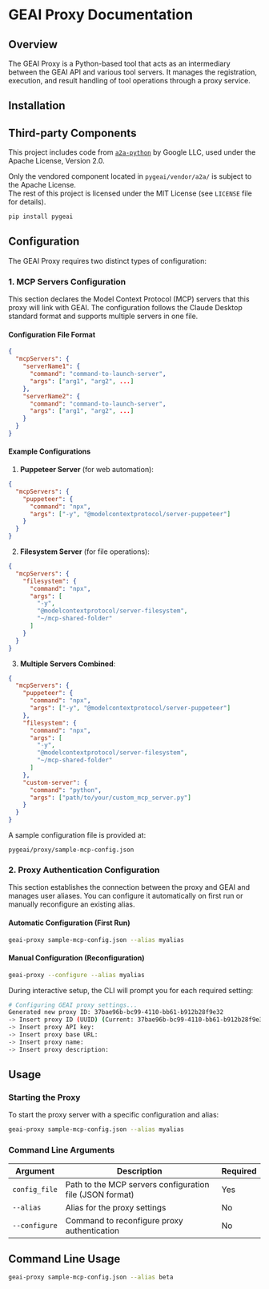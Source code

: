 # GEAI Proxy Documentation

## Overview

The GEAI Proxy is a Python-based tool that acts as an intermediary between the GEAI API and various tool servers. It manages the registration, execution, and result handling of tool operations through a proxy service.

## Installation

## Third-party Components

This project includes code from [`a2a-python`](https://github.com/google/a2a-python) by Google LLC, used under the Apache License, Version 2.0.

Only the vendored component located in `pygeai/vendor/a2a/` is subject to the Apache License.  
The rest of this project is licensed under the MIT License (see `LICENSE` file for details).


```bash
pip install pygeai
```

## Configuration

The GEAI Proxy requires two distinct types of configuration:

### 1. MCP Servers Configuration

This section declares the Model Context Protocol (MCP) servers that this proxy will link with GEAI. The configuration follows the Claude Desktop standard format and supports multiple servers in one file.

#### Configuration File Format

```json
{
  "mcpServers": {
    "serverName1": {
      "command": "command-to-launch-server",
      "args": ["arg1", "arg2", ...]
    },
    "serverName2": {
      "command": "command-to-launch-server",
      "args": ["arg1", "arg2", ...]
    }
  }
}
```

#### Example Configurations

1. **Puppeteer Server** (for web automation):
```json
{
  "mcpServers": {
    "puppeteer": {
      "command": "npx",
      "args": ["-y", "@modelcontextprotocol/server-puppeteer"]
    }
  }
}
```

2. **Filesystem Server** (for file operations):
```json
{
  "mcpServers": {
    "filesystem": {
      "command": "npx",
      "args": [
        "-y",
        "@modelcontextprotocol/server-filesystem",
        "~/mcp-shared-folder"
      ]
    }
  }
}
```

3. **Multiple Servers Combined**:
```json
{
  "mcpServers": {
    "puppeteer": {
      "command": "npx",
      "args": ["-y", "@modelcontextprotocol/server-puppeteer"]
    },
    "filesystem": {
      "command": "npx",
      "args": [
        "-y",
        "@modelcontextprotocol/server-filesystem",
        "~/mcp-shared-folder"
      ]
    },
    "custom-server": {
      "command": "python",
      "args": ["path/to/your/custom_mcp_server.py"]
    }
  }
}
```

A sample configuration file is provided at:
```
pygeai/proxy/sample-mcp-config.json
```

### 2. Proxy Authentication Configuration

This section establishes the connection between the proxy and GEAI and manages user aliases. You can configure it automatically on first run or manually reconfigure an existing alias.

#### Automatic Configuration (First Run)
```bash
geai-proxy sample-mcp-config.json --alias myalias
```

#### Manual Configuration (Reconfiguration)
```bash
geai-proxy --configure --alias myalias
```

During interactive setup, the CLI will prompt you for each required setting:

```bash
# Configuring GEAI proxy settings...
Generated new proxy ID: 37bae96b-bc99-4110-bb61-b912b28f9e32
-> Insert proxy ID (UUID) (Current: 37bae96b-bc99-4110-bb61-b912b28f9e32, Leave empty to keep):
-> Insert proxy API key:
-> Insert proxy base URL:
-> Insert proxy name:
-> Insert proxy description:
```

## Usage

### Starting the Proxy

To start the proxy server with a specific configuration and alias:

```bash
geai-proxy sample-mcp-config.json --alias myalias
```

### Command Line Arguments

| Argument | Description | Required |
|----------|-------------|----------|
| `config_file` | Path to the MCP servers configuration file (JSON format) | Yes |
| `--alias` | Alias for the proxy settings | No |
| `--configure` | Command to reconfigure proxy authentication | No |

## Command Line Usage

```bash
geai-proxy sample-mcp-config.json --alias beta
``` 